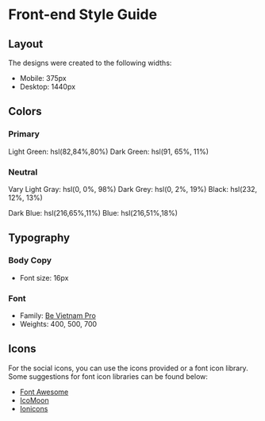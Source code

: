 # Front-end Style Guide

## Layout

The designs were created to the following widths:

- Mobile: 375px
- Desktop: 1440px

## Colors

### Primary

Light Green: hsl(82,84%,80%)
Dark Green: hsl(91, 65%, 11%)

### Neutral

Vary Light Gray: hsl(0, 0%, 98%)
Dark Grey: hsl(0, 2%, 19%)
Black: hsl(232, 12%, 13%)

Dark Blue: hsl(216,65%,11%)
Blue: hsl(216,51%,18%)

## Typography

### Body Copy

- Font size: 16px

### Font

- Family: [Be Vietnam Pro](https://fonts.google.com/specimen/Be+Vietnam+Pro)
- Weights: 400, 500, 700

## Icons

For the social icons, you can use the icons provided or a font icon library. Some suggestions for font icon libraries can be found below:

- [Font Awesome](https://fontawesome.com)
- [IcoMoon](https://icomoon.io)
- [Ionicons](https://ionicons.com)
